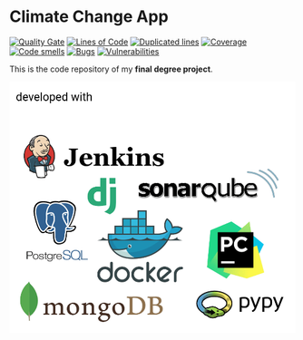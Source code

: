
# Climate Change App


[![Quality Gate](http://193.144.50.169:9000/api/badges/gate?key=ClimateChangeApp)](http://193.144.50.169:9000/dashboard/index/ClimateChangeApp)
[![Lines of Code](http://193.144.50.169:9000/api/badges/measure?metric=ncloc&key=ClimateChangeApp)](http://193.144.50.169:9000/dashboard/index/ClimateChangeApp)
[![Duplicated lines](http://193.144.50.169:9000/api/badges/measure?metric=duplicated_lines_density&key=ClimateChangeApp)](http://193.144.50.169:9000/dashboard/index/ClimateChangeApp)
[![Coverage](http://193.144.50.169:9000/api/badges/measure?metric=coverage&key=ClimateChangeApp)](http://193.144.50.169:9000/dashboard/index/ClimateChangeApp)
[![Code smells](http://193.144.50.169:9000/api/badges/measure?metric=code_smells&key=ClimateChangeApp)](http://193.144.50.169:9000/dashboard/index/ClimateChangeApp)
[![Bugs](http://193.144.50.169:9000/api/badges/measure?metric=bugs&key=ClimateChangeApp)](http://193.144.50.169:9000/dashboard/index/ClimateChangeApp)
[![Vulnerabilities](http://193.144.50.169:9000/api/badges/measure?metric=vulnerabilities&key=ClimateChangeApp)](http://193.144.50.169:9000/dashboard/index/ClimateChangeApp)


This is the code repository of my **final degree project**.


![Tools](https://github.com/diego-hermida/ClimateChangeApp/blob/master/doc/tools.png "Tools")


